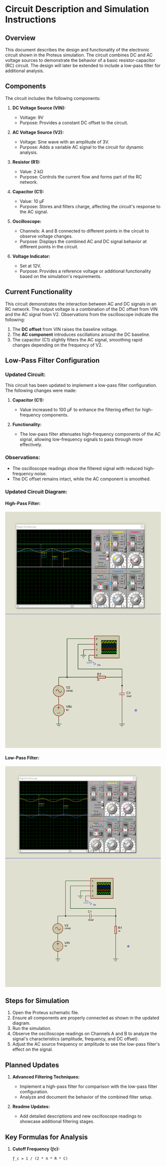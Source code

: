 # Circuit Description and Simulation Instructions

## Overview
This document describes the design and functionality of the electronic circuit shown in the Proteus simulation. The circuit combines DC and AC voltage sources to demonstrate the behavior of a basic resistor-capacitor (RC) circuit. The design will later be extended to include a low-pass filter for additional analysis.

## Components
The circuit includes the following components:

1. **DC Voltage Source (VIN):**
   - Voltage: 9V
   - Purpose: Provides a constant DC offset to the circuit.

2. **AC Voltage Source (V2):**
   - Voltage: Sine wave with an amplitude of 3V.
   - Purpose: Adds a variable AC signal to the circuit for dynamic analysis.

3. **Resistor (R1):**
   - Value: 2 kΩ
   - Purpose: Controls the current flow and forms part of the RC network.

4. **Capacitor (C1):**
   - Value: 10 µF
   - Purpose: Stores and filters charge, affecting the circuit's response to the AC signal.

5. **Oscilloscope:**
   - Channels: A and B connected to different points in the circuit to observe voltage changes.
   - Purpose: Displays the combined AC and DC signal behavior at different points in the circuit.

6. **Voltage Indicator:**
   - Set at 12V.
   - Purpose: Provides a reference voltage or additional functionality based on the simulation's requirements.

## Current Functionality
This circuit demonstrates the interaction between AC and DC signals in an RC network. The output voltage is a combination of the DC offset from VIN and the AC signal from V2. Observations from the oscilloscope indicate the following:

1. The **DC offset** from VIN raises the baseline voltage.
2. The **AC component** introduces oscillations around the DC baseline.
3. The capacitor (C1) slightly filters the AC signal, smoothing rapid changes depending on the frequency of V2.

## Low-Pass Filter Configuration
### Updated Circuit:
This circuit has been updated to implement a low-pass filter configuration. The following changes were made:

1. **Capacitor (C1):**
   - Value increased to 100 µF to enhance the filtering effect for high-frequency components.

2. **Functionality:**
   - The low-pass filter attenuates high-frequency components of the AC signal, allowing low-frequency signals to pass through more effectively.

### Observations:
- The oscilloscope readings show the filtered signal with reduced high-frequency noise.
- The DC offset remains intact, while the AC component is smoothed.

### Updated Circuit Diagram:
#### High-Pass Filter:
![High-Pass Filter Circuit](high.PNG)

#### Low-Pass Filter:
![Low-Pass Filter Circuit](Low.PNG)

## Steps for Simulation
1. Open the Proteus schematic file.
2. Ensure all components are properly connected as shown in the updated diagram.
3. Run the simulation.
4. Observe the oscilloscope readings on Channels A and B to analyze the signal's characteristics (amplitude, frequency, and DC offset).
5. Adjust the AC source frequency or amplitude to see the low-pass filter's effect on the signal.

## Planned Updates
1. **Advanced Filtering Techniques:**
   - Implement a high-pass filter for comparison with the low-pass filter configuration.
   - Analyze and document the behavior of the combined filter setup.

2. **Readme Updates:**
   - Add detailed descriptions and new oscilloscope readings to showcase additional filtering stages.

## Key Formulas for Analysis
1. **Cutoff Frequency (ƒc):**
   ```markdown
   ƒ_c = 1 / (2 * π * R * C)
